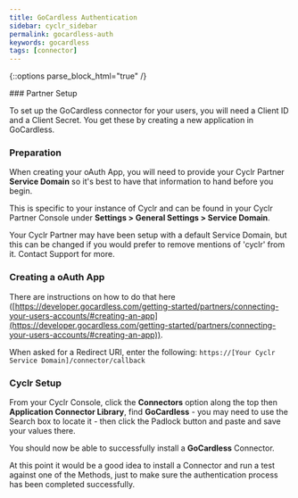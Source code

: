 ```yaml
---
title: GoCardless Authentication
sidebar: cyclr_sidebar
permalink: gocardless-auth
keywords: gocardless
tags: [connector]
---
```

{::options parse_block_html="true" /}
<section class="card py-5 my-5">
### Partner Setup

To set up the GoCardless connector for your users, you will need a Client ID and a Client Secret.  You get these by creating a new application in GoCardless.  

### Preparation 

When creating your oAuth App, you will need to provide your Cyclr Partner **Service Domain** so it's best to have that information to hand before you begin.

This is specific to your instance of Cyclr and can be found in your Cyclr Partner Console under **Settings > General Settings > Service Domain**.

Your Cyclr Partner may have been setup with a default Service Domain, but this can be changed if you would prefer to remove mentions of 'cyclr' from it.  Contact Support for more.

### Creating a oAuth App

There are instructions on how to do that here ([https://developer.gocardless.com/getting-started/partners/connecting-your-users-accounts/#creating-an-app](https://developer.gocardless.com/getting-started/partners/connecting-your-users-accounts/#creating-an-app)).

When asked for a Redirect URI, enter the following: `https://[Your Cyclr Service Domain]/connector/callback`

### Cyclr Setup

From your Cyclr Console, click the **Connectors** option along the top then **Application Connector Library**, find **GoCardless** - you may need to use the Search box to locate it - then click the Padlock button and paste and save your values there.

You should now be able to successfully install a **GoCardless** Connector.

At this point it would be a good idea to install a Connector and run a test against one of the Methods, just to make sure the authentication process has been completed successfully.

</section>
